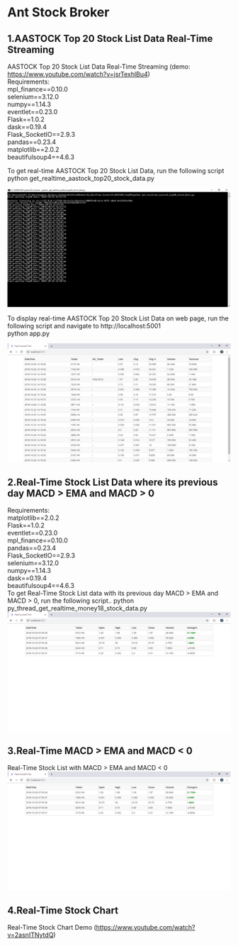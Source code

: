 # Ant Stock Broker

## 1.AASTOCK Top 20 Stock List Data Real-Time Streaming 
AASTOCK Top 20 Stock List Data Real-Time Streaming (demo: https://www.youtube.com/watch?v=jsrTexhlBu4)  
Requirements:  
	mpl_finance==0.10.0  
	selenium==3.12.0  
	numpy==1.14.3    
	eventlet==0.23.0  
	Flask==1.0.2  
	dask==0.19.4  
	Flask_SocketIO==2.9.3  
	pandas==0.23.4  
	matplotlib==2.0.2  
	beautifulsoup4==4.6.3  

To get real-time AASTOCK Top 20 Stock List Data, run the following script  
	python get_realtime_aastock_top20_stock_data.py  

![Getting AASTOCK top 20 Stock List Data](docs/Getting_AASTOCK_Top20_Stock_List_Data.png)

To display real-time AASTOCK Top 20 Stock List Data on web page, run the following script and navigate to http://localhost:5001  
	python app.py  

![AASTOCK top 20 Stock List Data real-time Streaming results](docs/Top20.png)

## 2.Real-Time Stock List Data where its previous day MACD > EMA and MACD > 0  
Requirements:  
	matplotlib==2.0.2  
	Flask==1.0.2  
	eventlet==0.23.0  
	mpl_finance==0.10.0  
	pandas==0.23.4  
	Flask_SocketIO==2.9.3  
	selenium==3.12.0  
	numpy==1.14.3  
	dask==0.19.4  
	beautifulsoup4==4.6.3  
To get Real-Time Stock List data with its previous day MACD > EMA and MACD > 0, run the following script..
	python py_thread_get_realtime_money18_stock_data.py  
![real-time MACD > EMA and MACD > 0 results](docs/MACD_EMA1.png)

## 3.Real-Time MACD > EMA and MACD < 0
Real-Time Stock List with MACD > EMA and MACD < 0
![real-time MACD > EMA and MACD < 0 results](docs/MACD_EMA2.png)

## 4.Real-Time Stock Chart
Real-Time Stock Chart Demo (https://www.youtube.com/watch?v=2asnITNytdQ)

